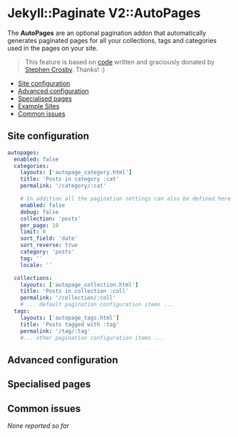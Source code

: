 # Jekyll::Paginate V2::AutoPages

The **AutoPages** are an optional pagination addon that automatically generates paginated pages for all your collections, tags and categories used in the pages on your site.

> This feature is based on [code](https://github.com/stevecrozz/lithostech.com/blob/master/_plugins/tag_indexes.rb) written and graciously donated by [Stephen Crosby](https://github.com/stevecrozz). Thanks! :)

* [Site configuration](#site-configuration)
* [Advanced configuration](#advanced-configuration)
* [Specialised pages](#specialised-pages)
* [Example Sites](https://github.com/sverrirs/jekyll-paginate-v2/tree/master/examples)
* [Common issues](#common-issues)

## Site configuration

``` yml
autopages:
  enabled: false
  categories: 
    layouts: ['autopage_category.html']
    title: 'Posts in category :cat'
    permalink: '/category/:cat'

    # In addition all the pagination settings can also be defined here
    enabled: false
    debug: false
    collection: 'posts'
    per_page: 10
    limit: 0
    sort_field: 'date'
    sort_reverse: true
    category: 'posts'
    tag: ''
    locale: '' 

  collections:
    layouts: ['autopage_collection.html']
    title: 'Posts in collection :coll'
    permalink: '/collection/:coll'
    # ... default pagination configuration items ...
  tags:
    layouts: ['autopage_tags.html']
    title: 'Posts tagged with :tag'
    permalink: '/tag/:tag'
    #... other pagination configuration items ...
```

## Advanced configuration

## Specialised pages

## Common issues
_None reported so far_